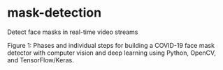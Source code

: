 # mask-detection
Detect face masks in real-time video streams

Figure 1: Phases and individual steps for building a COVID-19 face mask detector with computer vision and deep learning using Python, OpenCV, and TensorFlow/Keras.
